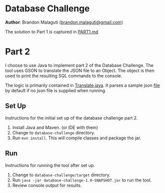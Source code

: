 # Database Challenge

**Author**: Brandon Malaguti (brandon.malaguti@gmail.com)

The solution to Part 1 is captured in [PART1.md](PART1.md)

# Part 2

I choose to use Java to implement part 2 of the Database Challenge. The tool uses GSON to translate the JSON file to an Object. The object is then used to print the resulting SQL commands to the console.

The logic is primarily contained in [Translate.java](src\main\java\Translate.java). It parses a sample json [file](src\main\resources\order-sample.json) by default if no json file is supplied when running.

## Set Up

Instructions for the initial set up of the database challenge part 2.

1. Install Java and Maven. (or IDE with them)
2. Change to `database-challenge` directory.
3. Run `mvn install`. This will compile classes and package the jar.

## Run

Instructions for running the tool after set up.

1. Change to `database-challenge/target` directory.
2. Run `java -jar database-challenge-1.0-SNAPSHOT.jar` to run the tool.
3. Review console output for results.
